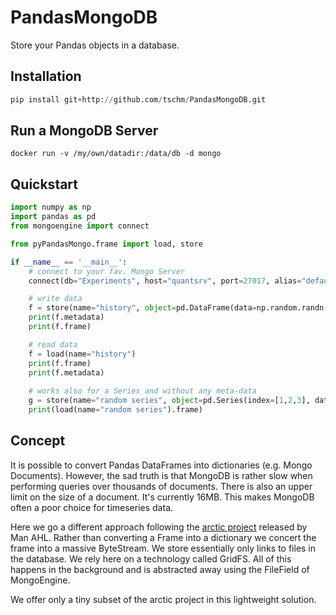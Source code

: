 # PandasMongoDB

Store your Pandas objects in a database.

## Installation
```python
pip install git+http://github.com/tschm/PandasMongoDB.git
```

## Run a MongoDB Server
```
docker run -v /my/own/datadir:/data/db -d mongo
```
## Quickstart
```python
import numpy as np
import pandas as pd
from mongoengine import connect

from pyPandasMongo.frame import load, store

if __name__ == '__main__':
    # connect to your fav. Mongo Server
    connect(db="Experiments", host="quantsrv", port=27017, alias="default")

    # write data
    f = store(name="history", object=pd.DataFrame(data=np.random.randn(2000,2000)), metadata={"A": "Thomas"})
    print(f.metadata)
    print(f.frame)

    # read data
    f = load(name="history")
    print(f.frame)
    print(f.metadata)
    
    # works also for a Series and without any meta-data
    g = store(name="random series", object=pd.Series(index=[1,2,3], data=[1,2,3]))
    print(load(name="random series").frame)
```
## Concept
It is possible to convert Pandas DataFrames into dictionaries (e.g. Mongo Documents).
However, the sad truth is that MongoDB is rather slow when performing queries over thousands of documents.
There is also an upper limit on the size of a document. It's currently 16MB. This makes
MongoDB often a poor choice for timeseries data. 

Here we go a different approach following the [arctic project](https://github.com/manahl/arctic) released by Man AHL.
Rather than converting a Frame into a dictionary we concert the frame into a massive ByteStream.
We store essentially only links to files in the database. We rely here on a technology called GridFS.
All of this happens in the background and is abstracted away using the FileField of MongoEngine.

We offer only a tiny subset of the arctic project in this lightweight solution.
